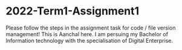 # 2022-Term1-Assignment1
Please follow the steps in the assignment task for code / file version management!
This is Aanchal here.
I am persuing my Bachelor of Information technology with the specialisation of Digital Enterprise.
